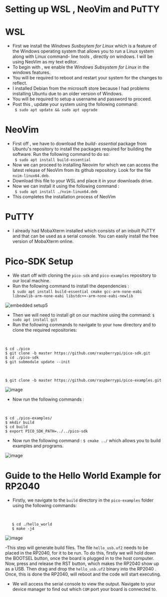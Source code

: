 # Setting up WSL , NeoVim and PuTTY

# WSL 
 - First we install the *Windows Susbsytem for Linux* which is a feature of the Windows operating system that allows you to run a Linux system along with Linux command- line tools , directly on windows. I will be using NeoVim as my text editor.
- To begin with , we enable the *Windows Subsystem for Linux* in the windows features.
- You will be required to reboot and restart your system for the changes to reflect.
- I installed Debian from the microsoft store because I had problems installing Ubuntu due to an older version of Windows.
- You will be required to setup a username and password to proceed.
- Post this , update your system using the following command:
 <br> ``` $ sudo apt update && sudo apt upgrade```
 
 # NeoVim
 - First off , we have to download the *build- essential* package from Ubuntu's repository to install the packages required for building the software. Run the following command to do so:
 <br> ``` $ sudo apt install build-essential```
 - Now we can proceed to installing Neovim for which we can access the latest release of NeoVim from its github repository. Look for the file ```nvim-linux64.deb```.
 - Download this file to your WSL and place it in your downloads drive.
 - Now we can install it using the following command :
 <br> ``` $ sudo apt install ./nvim-linux64.deb```
 - This completes the installation process of NeoVim

# PuTTY
- I already had MobaXterm installed which consists of an inbuilt PuTTY and that can be used as a serial console. You can easily install the free version of MobaXterm online.

# Pico-SDK Setup
- We start off with cloning the ```pico-sdk``` and ```pico-examples``` repository to our local machine.  
- Run the following command to install the dependencies : 
<br> ```$ sudo apt install build-essential cmake gcc-arm-none-eabi libnewlib-arm-none-eabi libstdc++-arm-none-eabi-newlib```

![embedded setup5](https://user-images.githubusercontent.com/114244849/194979720-b53d51f6-8455-4ade-aa37-83f6af1bfde6.JPG)

- Then we will need to install git on our machine using the command: `$ sudo apt install git`
- Run the following commands to navigate to your `home` directory and to clone the required repositories:
<br>

```$ mkdir pico
$ cd ./pico
$ git clone -b master https://github.com/raspberrypi/pico-sdk.git
$ cd ./pico-sdk
$ git submodule update --init
```
<br>

``` $ cd ../
$ git clone -b master https://github.com/raspberrypi/pico-examples.git
```

![image](https://user-images.githubusercontent.com/114244849/194981933-96bd988f-adaa-441d-9b98-f83c752cbc15.png)

- Now run the following commands :
<br>

```
$ cd ./pico-examples/
$ mkdir build
$ cd build
$ export PICO_SDK_PATH=../../pico-sdk
```

- Now run the following command : `$ cmake ../`  which allows you to build examples and programs.

![image](https://user-images.githubusercontent.com/114244849/194982511-fc7a6dbf-36ce-4655-b0fd-1897309d6487.png)


# Guide to the Hello World Example for RP2040

- Firstly, we navigate to the `build` directory in the `pico-examples` folder using the following commands:

<br>

```$ cd ./pico/pico-examples/build
   $ cd ./hello_world
   $ make -j4
   ```
   
   ![image](https://user-images.githubusercontent.com/114244849/194985554-4a8e6427-d0de-46d0-8085-299b1e069b26.png)

-This step will generate build files.  The file `hello_usb.uf2` needs to be placed in the RP2040, for it to be run. To do this, firstly we will hold down the BOOTSEL button, once the board is plugged in to the host computer. Now, press and release the RST button, which makes the RP2040 show up as a USB.
Then drag and drop the `hello_usb.uf2` binary into the RP2040 . Once, this is done the RP2040, will reboot and the code will start executing.

- We will access the serial console to view the output. Navigate to your device manager to find out which `COM` port your board is connected to. 


   

